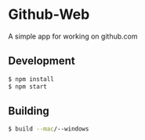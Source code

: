 # Github-Web

A simple app for working on github.com

## Development

```bash
$ npm install
$ npm start
```

## Building

```bash
$ build --mac/--windows
```
